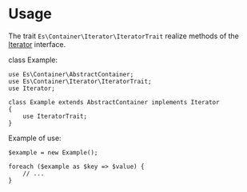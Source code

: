 Usage
=====

The trait `Es\Container\Iterator\IteratorTrait` realize methods of the 
[Iterator](http://php.net/manual/en/class.iterator.php) interface. 

class Example:
```
use Es\Container\AbstractContainer;
use Es\Container\Iterator\IteratorTrait;
use Iterator;

class Example extends AbstractContainer implements Iterator
{
    use IteratorTrait;
}
```

Example of use:
```
$example = new Example();

foreach ($example as $key => $value) {
    // ...
}
```